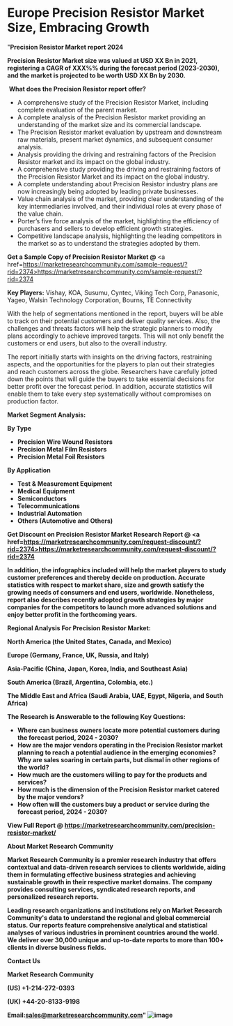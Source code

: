 # Europe Precision Resistor Market Size, Embracing Growth
"<strong>Precision Resistor Market report 2024</strong>

<strong>Precision Resistor Market size was valued at USD XX Bn in 2021, registering a CAGR of XXX%% during the forecast period (2023-2030), and the market is projected to be worth USD XX Bn by 2030.</strong>

 <strong><b>What does the Precision Resistor report offer?</b></strong>
<ul>
  <li>A comprehensive study of the Precision Resistor Market, including complete evaluation of the parent market.</li>
  <li>A complete analysis of the Precision Resistor market providing an understanding of the market size and its commercial landscape.</li>
  <li>The Precision Resistor market evaluation by upstream and downstream raw materials, present market dynamics, and subsequent consumer analysis.</li>
  <li>Analysis providing the driving and restraining factors of the Precision Resistor market and its impact on the global industry.</li>
  <li>A comprehensive study providing the driving and restraining factors of the Precision Resistor Market and its impact on the global industry.</li>
  <li>A complete understanding about Precision Resistor industry plans are now increasingly being adopted by leading private businesses.</li>
  <li>Value chain analysis of the market, providing clear understanding of the key intermediaries involved, and their individual roles at every phase of the value chain.</li>
  <li>Porter’s five force analysis of the market, highlighting the efficiency of purchasers and sellers to develop efficient growth strategies.</li>
  <li>Competitive landscape analysis, highlighting the leading competitors in the market so as to understand the strategies adopted by them.</li>
</ul>

<strong>Get a Sample Copy of Precision Resistor Market @ </strong><a href=https://marketresearchcommunity.com/sample-request/?rid=2374><u>https://marketresearchcommunity.com/sample-request/?rid=2374</u></a>

<strong>Key Players:</strong> 
Vishay, KOA, Susumu, Cyntec, Viking Tech Corp, Panasonic, Yageo, Walsin Technology Corporation, Bourns, TE Connectivity

With the help of segmentations mentioned in the report, buyers will be able to track on their potential customers and deliver quality services. Also, the challenges and threats factors will help the strategic planners to modify plans accordingly to achieve improved targets. This will not only benefit the customers or end users, but also to the overall industry.

The report initially starts with insights on the driving factors, restraining aspects, and the opportunities for the players to plan out their strategies and reach customers across the globe. Researchers have carefully jotted down the points that will guide the buyers to take essential decisions for better profit over the forecast period. In addition, accurate statistics will enable them to take every step systematically without compromises on production factor.

<strong>Market Segment Analysis:</strong>


<strong><strong>By Type</strong></h4>
<ul>
 	<li>Precision Wire Wound Resistors</li>
 	<li>Precision Metal Film Resistors</li>
 	<li>Precision Metal Foil Resistors</li>
</ul>
<strong><strong>By Application</strong></h4>
<ul>
 	<li>Test &amp; Measurement Equipment</li>
 	<li>Medical Equipment</li>
 	<li>Semiconductors</li>
 	<li>Telecommunications</li>
 	<li>Industrial Automation</li>
 	<li>Others (Automotive and Others)</li>
</ul>

<strong>Get Discount on Precision Resistor Market Research Report @ </b></strong><a href=https://marketresearchcommunity.com/request-discount/?rid=2374><u>https://marketresearchcommunity.com/request-discount/?rid=2374</u></a>

In addition, the infographics included will help the market players to study customer preferences and thereby decide on production. Accurate statistics with respect to market share, size and growth satisfy the growing needs of consumers and end users, worldwide. Nonetheless, report also describes recently adopted growth strategies by major companies for the competitors to launch more advanced solutions and enjoy better profit in the forthcoming years.

<strong>Regional Analysis For Precision Resistor Market:</strong>

<strong>North America</strong> (the United States, Canada, and Mexico)

<strong>Europe</strong> (Germany, France, UK, Russia, and Italy)

<strong>Asia-Pacific</strong> (China, Japan, Korea, India, and Southeast Asia)

<strong>South America</strong> (Brazil, Argentina, Colombia, etc.)

<strong>The Middle East and Africa</strong> (Saudi Arabia, UAE, Egypt, Nigeria, and South Africa)

<strong>The Research is Answerable to the following Key Questions:</strong>
<ul>
 	<li>Where can business owners locate more potential customers during the forecast period, 2024 - 2030?</li>
 	<li>How are the major vendors operating in the Precision Resistor market planning to reach a potential audience in the emerging economies? Why are sales soaring in certain parts, but dismal in other regions of the world?</li>
 	<li>How much are the customers willing to pay for the products and services?</li>
 	<li>How much is the dimension of the Precision Resistor market catered by the major vendors?</li>
 	<li>How often will the customers buy a product or service during the forecast period, 2024 - 2030?</li>
</ul>

<strong>View Full Report @</strong> <a href=https://marketresearchcommunity.com/precision-resistor-market/>https://marketresearchcommunity.com/precision-resistor-market/</a>

<strong>About Market Research Community</strong>

Market Research Community is a premier research industry that offers contextual and data-driven research services to clients worldwide, aiding them in formulating effective business strategies and achieving sustainable growth in their respective market domains. The company provides consulting services, syndicated research reports, and personalized research reports.

Leading research organizations and institutions rely on Market Research Community's data to understand the regional and global commercial status. Our reports feature comprehensive analytical and statistical analyses of various industries in prominent countries around the world. We deliver over 30,000 unique and up-to-date reports to more than 100+ clients in diverse business fields.

<strong>Contact Us</strong>

<strong>Market Research Community</strong>

(US) +1-214-272-0393

(UK) +44-20-8133-9198

<strong>Email:</strong>sales@marketresearchcommunity.com"
![image](https://github.com/radhad123/marketresearchreports/assets/158307692/98225898-7124-44b8-989f-189eb89eb570)

